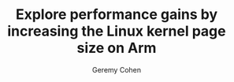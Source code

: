 ---
title: Explore performance gains by increasing the Linux kernel page size on Arm

minutes_to_complete: 30

who_is_this_for: This is an introductory topic for developers who want to modify the Linux kernel page size on Arm-based systems to improve performance for memory-intensive workloads.

learning_objectives:
  - Explain the differences in page size configuration between Arm64 and x86 architectures.
  - Understand how page size affects memory efficiency and system performance.
  - Check the current memory page size on an Arm-based Linux system.
  - Install and boot into a Linux kernel configured with 64K page size support.
  - Confirm that the 64K page size is active.
  - Optionally revert to the default 4K page size kernel.

prerequisites:
  - Access to an Arm-based Linux system running Ubuntu, Debian, or CentOS.

author: Geremy Cohen

skill_level: Introductory
subjects: Performance and Architecture
    
armips:
    - Neoverse

operatingsystems:
    - Linux

tools_software_languages:
    - bash

further_reading:
    - resource:
        title: Understanding Memory Page Sizes on Arm64
        link: https://amperecomputing.com/tuning-guides/understanding-memory-page-sizes-on-arm64
        type: documentation
    - resource:
        title: Computer Memory, Wikipedia page
        link: https://en.wikipedia.org/wiki/Page_(computer_memory)
        type: documentation
    - resource:
        title: Network setup, Debian Kernel Source Guide
        link: https://www.debian.org/doc/manuals/debian-reference/ch05.en.html#_kernel_source
        type: documentation
    - resource:
        title: Ubuntu Kernel Build Docs
        link: https://wiki.ubuntu.com/Kernel/BuildYourOwnKernel
        type: documentation
    - resource:
        title: CentOS Documentation
        link: https://docs.centos.org/
        type: documentation

### FIXED, DO NOT MODIFY
# ================================================================================
weight: 1                       # _index.md always has weight of 1 to order correctly
layout: "learningpathall"       # All files under learning paths have this same wrapper
learning_path_main_page: "yes"  # This should be surfaced when looking for related content. Only set for _index.md of learning path content.
---